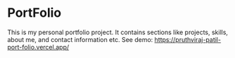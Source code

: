 # PortFolio
This is my personal portfolio project. It contains sections like projects,
skills, about me, and contact information etc.
See demo: https://pruthviraj-patil-port-folio.vercel.app/
